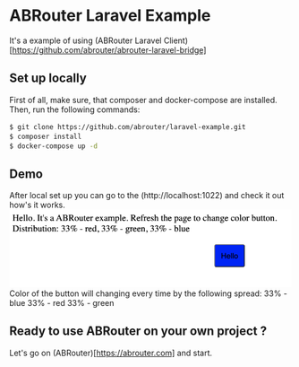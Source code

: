 # ABRouter Laravel Example
It's a example of using (ABRouter Laravel Client)[https://github.com/abrouter/abrouter-laravel-bridge]

## Set up locally

First of all, make sure, that composer and docker-compose are installed.
Then, run the following commands:

``` bash
$ git clone https://github.com/abrouter/laravel-example.git
$ composer install
$ docker-compose up -d
```

## Demo
After local set up you can go to the (http://localhost:1022) and check it out how's it works.
![Example](/example.png)
Color of the button will changing every time by the following spread:
33% - blue
33% - red
33% - green

## Ready to use ABRouter on your own project ?
Let's go on (ABRouter)[https://abrouter.com] and start.